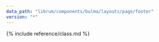 ```yaml
---
data_path: "librum/components/bulma/layouts/page/footer"
version: "*"
---
```


{% include reference/class.md %}

